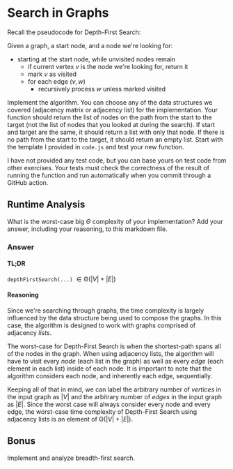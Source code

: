 # Search in Graphs

Recall the pseudocode for Depth-First Search:

Given a graph, a start node, and a node we're looking for:
- starting at the start node, while unvisited nodes remain
    - if current vertex $v$ is the node we're looking for, return it
    - mark $v$ as visited
    - for each edge $(v,w)$
        - recursively process $w$ unless marked visited

Implement the algorithm. You can choose any of the data structures we covered
(adjacency matrix or adjacency list) for the implementation. Your function
should return the list of nodes on the path from the start to the target (not
the list of nodes that you looked at during the search). If start and target are
the same, it should return a list with only that node. If there is no path from
the start to the target, it should return an empty list. Start with the template
I provided in `code.js` and test your new function.

I have not provided any test code, but you can base yours on test code from
other exercises. Your tests must check the correctness of the result of running
the function and run automatically when you commit through a GitHub action.

## Runtime Analysis

What is the worst-case big $\Theta$ complexity of your implementation? Add your answer, including your reasoning, to this markdown file.

### Answer

#### TL;DR

`depthFirstSearch(...)` $\in \mathrm{\Theta}(\lvert V \rvert + \lvert E \rvert)$

#### Reasoning

Since we're searching through graphs, the time complexity is largely influenced by the data structure being used to compose the graphs. In this case, the algorithm is designed to work with graphs comprised of adjacency *lists*.

The worst-case for Depth-First Search is when the shortest-path spans all of the nodes in the graph. When using adjacency lists, the algorithm will have to visit every *node* (each list in the graph) as well as every *edge* (each element in each list) inside of each node. It is important to note that the algorithm considers each node, and inherently each edge, sequentially.

Keeping all of that in mind, we can label the arbitrary number of *vertices* in the input graph as $\lvert V \rvert$ and the arbitrary number of *edges* in the input graph as $\lvert E \rvert$. Since the worst case will always consider every node and every edge, the worst-case time complexity of Depth-First Search using adjacency lists is an element of $\mathrm{\Theta}(\lvert V \rvert + \lvert E \rvert)$.

## Bonus

Implement and analyze breadth-first search.
